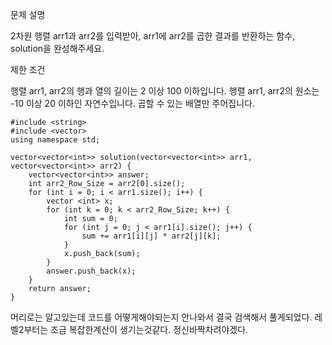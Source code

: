 문제 설명

2차원 행렬 arr1과 arr2를 입력받아, arr1에 arr2를 곱한 결과를 반환하는 함수, solution을 완성해주세요.

제한 조건

행렬 arr1, arr2의 행과 열의 길이는 2 이상 100 이하입니다.
행렬 arr1, arr2의 원소는 -10 이상 20 이하인 자연수입니다.
곱할 수 있는 배열만 주어집니다.

```
#include <string>
#include <vector>
using namespace std;

vector<vector<int>> solution(vector<vector<int>> arr1, vector<vector<int>> arr2) {
	vector<vector<int>> answer;
	int arr2_Row_Size = arr2[0].size();
	for (int i = 0; i < arr1.size(); i++) {
		vector <int> x;
		for (int k = 0; k < arr2_Row_Size; k++) {
			int sum = 0;
			for (int j = 0; j < arr1[i].size(); j++) {
				sum += arr1[i][j] * arr2[j][k];
			}
			x.push_back(sum);
		}
		answer.push_back(x);
	}
	return answer;
} 
```

   머리로는 알고있는데 코드를 어떻게해야되는지 안나와서 결국 검색해서 풀게되었다.
레벨2부터는 조금 복잡한계산이 생기는것같다. 정신바짝차려야겠다.
    
